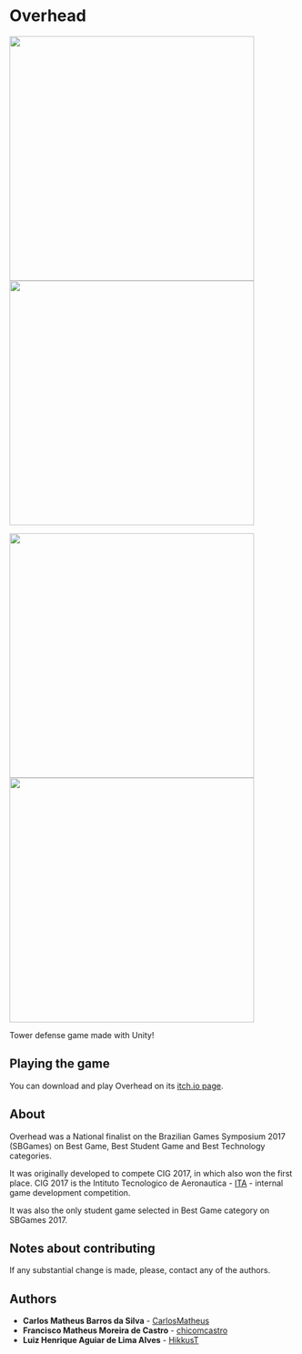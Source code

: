 # Overhead

<img src="https://media.giphy.com/media/gf6cdSoWFHU7h8WEh3/giphy.gif" width="430">  <img src="https://media.giphy.com/media/elJopZSmWUj3l5UWQM/giphy.gif" width="430">

<img src="https://media.giphy.com/media/QvdtfdGUijNjRjVJks/giphy.gif" width="430">  <img src="https://media.giphy.com/media/Md4kdHRfcWkaPgJbFv/giphy.gif" width="430">

Tower defense game made with Unity!

## Playing the game

You can download and play Overhead on its [itch.io page](https://chicomcastro.itch.io/overhead).

## About

Overhead was a National finalist on the Brazilian Games Symposium 2017 (SBGames) on Best Game, Best Student Game and Best Technology categories.

It was originally developed to compete CIG 2017, in which also won the first place. CIG 2017 is the Intituto Tecnologico de Aeronautica - [ITA](http://www.ita.br/) - internal game development competition.

It was also the only student game selected in Best Game category on SBGames 2017.

## Notes about contributing

If any substantial change is made, please, contact any of the authors.

## Authors

* **Carlos Matheus Barros da Silva** - [CarlosMatheus](https://github.com/CarlosMatheus)
* **Francisco Matheus Moreira de Castro** - [chicomcastro](https://github.com/chicomcastro)
* **Luiz Henrique Aguiar de Lima Alves** - [HikkusT](https://github.com/HikkusT)

